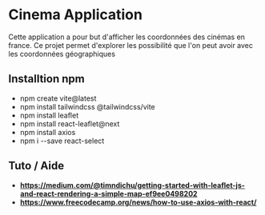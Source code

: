 # Cinema Application

Cette application a pour but d'afficher les coordonnées des cinémas en france.
Ce projet permet d'explorer les possibilité que l'on peut avoir avec les coordonnées géographiques


## Installtion npm

- npm create vite@latest
- npm install tailwindcss @tailwindcss/vite
- npm install leaflet
- npm install react-leaflet@next
- npm install axios
- npm i --save react-select


## Tuto / Aide
- **https://medium.com/@timndichu/getting-started-with-leaflet-js-and-react-rendering-a-simple-map-ef9ee0498202**
- **https://www.freecodecamp.org/news/how-to-use-axios-with-react/**
